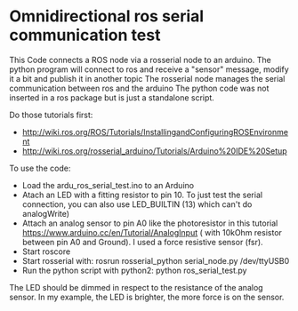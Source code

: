 <h1>Omnidirectional ros serial communication test</h1>

This Code connects a ROS node via a rosserial node to an arduino.
The python program will connect to ros and receive a "sensor" message, modify it a bit and publish it in another topic
The rosserial node manages the serial communication between ros and the arduino
The python code was not inserted in a ros package but is just a standalone script.

Do those tutorials first:
* http://wiki.ros.org/ROS/Tutorials/InstallingandConfiguringROSEnvironment
* http://wiki.ros.org/rosserial_arduino/Tutorials/Arduino%20IDE%20Setup

To use the code:
*  Load the ardu_ros_serial_test.ino to an Arduino
*  Atach an LED with a fitting resistor to pin 10. To just test the serial connection, you can also use LED_BUILTIN (13) which can't do analogWrite)
*  Attach an analog sensor to pin A0 like the photoresistor in this tutorial https://www.arduino.cc/en/Tutorial/AnalogInput ( with 10kOhm resistor between pin A0 and Ground). I used a force resistive sensor (fsr).
*  Start roscore
*  Start rosserial with: rosrun rosserial_python serial_node.py /dev/ttyUSB0
*  Run the python script with python2: python ros_serial_test.py

The LED should be dimmed in respect to the resistance of the analog sensor. In my example, the LED is brighter, the more force is on the sensor.
